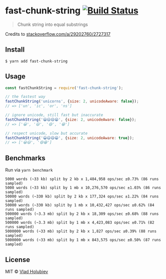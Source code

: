 # fast-chunk-string [![Build Status](https://travis-ci.org/vladgolubev/fast-chunk-string.svg?branch=master)](https://travis-ci.org/vladgolubev/fast-chunk-string)

> Chunk string into equal substrings

Credits to [stackoverflow.com/a/29202760/2727317](https://stackoverflow.com/a/29202760/2727317)

## Install

```
$ yarn add fast-chunk-string
```

## Usage

```js
const fastChunkString = require('fast-chunk-string');

// the fastest way
fastChunkString('unicorns', {size: 2, unicodeAware: false});
// => ['un', 'ic', 'or', 'ns']

// ignore unicode, still fast but inaccurate
fastChunkString('😀😃😄😁', {size: 2, unicodeAware: false});
// => ['😀', '😃', '😄', '😁']

// respect unicode, slow but accurate
fastChunkString('😀😃😄😁', {size: 2, unicodeAware: true});
// => ['😀😃', '😄😁']
```

## Benchmarks

Run via `yarn benchmark`

```
5000 words (~33 kb) split by 2 kb x 1,484,958 ops/sec ±0.73% (86 runs sampled)
5000 words (~33 kb) split by 1 mb x 10,276,570 ops/sec ±1.03% (86 runs sampled)
50000 words (~330 kb) split by 2 kb x 177,324 ops/sec ±1.22% (84 runs sampled)
50000 words (~330 kb) split by 1 mb x 10,432,427 ops/sec ±0.62% (84 runs sampled)
500000 words (~3.3 mb) split by 2 kb x 18,309 ops/sec ±0.68% (88 runs sampled)
500000 words (~3.3 mb) split by 1 mb x 4,423,083 ops/sec ±0.71% (82 runs sampled)
5000000 words (~33 mb) split by 2 kb x 1,827 ops/sec ±0.39% (88 runs sampled)
5000000 words (~33 mb) split by 1 mb x 843,575 ops/sec ±0.50% (87 runs sampled)
```

## License

MIT © [Vlad Holubiev](https://vladholubiev.com)
